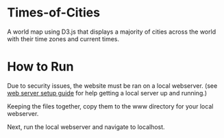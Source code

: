 # Times-of-Cities
A world map using D3.js that displays a majority of cities across the world with their time zones and current times.
# How to Run
<p>Due to security issues, the website must be ran on a local webserver. (see <a href="https://www.maketecheasier.com/setup-local-web-server-all-platforms/">web server setup guide</a> for help getting a local server up and running.)</p>
<p>Keeping the files together, copy them to the www directory for your local webserver. </p>
<p>Next, run the local webserver and navigate to localhost.</p>